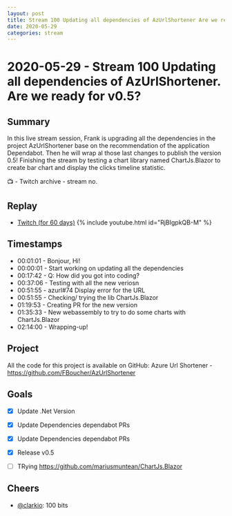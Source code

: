 ```yaml
---
layout: post
title: Stream 100 Updating all dependencies of AzUrlShortener Are we ready for v0 5
date: 2020-05-29
categories: stream
---
```



# 2020-05-29 - Stream 100 Updating all dependencies of AzUrlShortener. Are we ready for v0.5?

## Summary

In this live stream session, Frank is upgrading all the dependencies in the project AzUrlShortener base on the recommendation of the application Dependabot. Then he will wrap al those last changes to publish the version 0.5! Finishing the stream by testing a chart library named ChartJs.Blazor to create bar chart and display the clicks timeline statistic.

📺 - Twitch archive - stream no.

## Replay


- [Twitch (for 60 days)](https://www.twitch.tv/videos/)
{% include youtube.html id="RjBIgpkQB-M" %}
<br/><!--more-->


## Timestamps


- 00:01:01 - Bonjour, Hi!
- 00:00:01 - Start working on updating all the dependencies 
- 00:17:42 - Q: How did you got into coding?
- 00:37:06 - Testing with all the new veriosn
- 00:51:55 - azurl#74 Display error for the URL
- 00:51:55 - Checking/ trying the lib ChartJs.Blazor
- 01:19:53 - Creating PR for the new version
- 01:35:33 - New webassembly to try to do some charts with ChartJs.Blazor
- 02:14:00 - Wrapping-up!
 


Project
-------

All the code for this project is available on GitHub: Azure Url Shortener - https://github.com/FBoucher/AzUrlShortener


Goals
-----

- [X] Update .Net Version
- [X] Update Dependencies dependabot PRs
- [X] Update Dependencies dependabot PRs
- [X] Release v0.5

- [ ] TRying https://github.com/mariusmuntean/ChartJs.Blazor


Cheers
------

- [@clarkio](https://www.twitch.tv/clarkio):  100 bits



